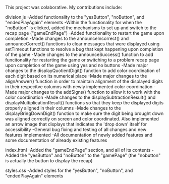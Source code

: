 This project was colaborative. My contributions include:

division.js
  -Added functionality to the "yesButton", "noButton", and "endedPlayAgain" elements
  -Within the functionality for when the "noButton" is clicked, added 
    the mechanisms to set up and switch to the recap page ("gameEndPage")
  -Added functionality to restart the game upon completion
  -Made changes to the announceIncorrect() and announceCorrect() functions to clear messages that were displayed using 
    setTimeout functions to resolve a bug that kept happening upon completion of the game
  -Made changes to the announceSuccess() function to add funcitonality for restarting the game or switching to a problem
    recap page upon completion of the game using yes and no buttons
  -Made major changes to the displayQuotientDigit() function to add color coordination of each digit based on its 
    numerical place
  -Made major changes to the alignAnswer() function in order to maintain alignment of the displayed digits in their 
    respecitve columns with newly implemented color coordination
  -Made major changes to the addSigns() function to allow it to work with the color coordination
  -Made changes to the displaySubtractionResult() and displayMultiplicationResult() functions so that they keep the 
    displayed digits properly aligned in their columns
  -Made changes to the displayBringDownDigit() function to make sure the digit being brought down was aligned correctly
    on screen and color coordinated. Also implemented an arrow image that displays that indicates the 'drop down' itself for
    accessibility
  -General bug fixing and testing of all changes and new features implemented
  -All documentation of newly added features and some documentation of already existing features
  

index.html
  -Added the "gameEndPage" section, and all of its contents
  -Added the "yesButton" and "noButton" to the "gamePage" (the "nobutton" is actually the button to display the recap)

styles.css
  -Added styles for the "yesButton", "noButton", and "endedPlayAgain" elements
